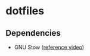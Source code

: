 # dotfiles

## Dependencies

- GNU Stow ([reference video](https://www.youtube.com/watch?v=CFzEuBGPPPg))
